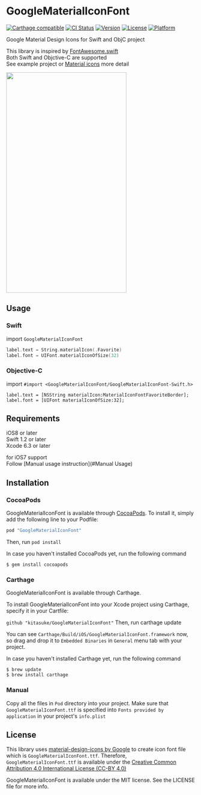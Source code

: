 # GoogleMaterialIconFont

[![Carthage compatible](https://img.shields.io/badge/Carthage-compatible-4BC51D.svg?style=flat)](https://github.com/kitasuke/GoogleMaterialIconFont)
[![CI Status](http://img.shields.io/travis/kitasuke/GoogleMaterialIconFont.svg?style=flat)](https://travis-ci.org/kitasuke/GoogleMaterialIconFont)
[![Version](https://img.shields.io/cocoapods/v/GoogleMaterialIconFont.svg?style=flat)](http://cocoapods.org/pods/GoogleMaterialIconFont)
[![License](https://img.shields.io/cocoapods/l/GoogleMaterialIconFont.svg?style=flat)](http://cocoapods.org/pods/GoogleMaterialIconFont)
[![Platform](https://img.shields.io/cocoapods/p/GoogleMaterialIconFont.svg?style=flat)](http://cocoapods.org/pods/GoogleMaterialIconFont)

Google Material Design Icons for Swift and ObjC project

This library is inspired by [FontAwesome.swift](https://github.com/thii/FontAwesome.swift)  
Both Swift and Objctive-C are supported  
See example project or [Material icons](https://www.google.com/design/icons/) more detail

<img src="https://raw.githubusercontent.com/wiki/kitasuke/GoogleMaterialIconFont/images/demo01.png" width="320" height="586">

## Usage

### Swift

import `GoogleMaterialIconFont`

```swift
label.text = String.materialIcon(.Favorite)
label.font = UIFont.materialIconOfSize(32)
```

### Objective-C

import `#import <GoogleMaterialIconFont/GoogleMaterialIconFont-Swift.h>`

```objc
label.text = [NSString materialIcon:MaterialIconFontFavoriteBorder];
label.font = [UIFont materialIconOfSize:32];
```

## Requirements

iOS8 or later  
Swift 1.2 or later  
Xcode 6.3 or later  

for iOS7 support  
Follow [Manual usage instruction](#Manual Usage)

## Installation

### CocoaPods

GoogleMaterialIconFont is available through [CocoaPods](http://cocoapods.org). To install
it, simply add the following line to your Podfile:

```ruby
pod "GoogleMaterialIconFont"
```

Then, run `pod install`

In case you haven't installed CocoaPods yet, run the following command

```terminal
$ gem install cocoapods
```

### Carthage

GoogleMaterialIconFont is available through Carthage.

To install GoogleMaterialIconFont into your Xcode project using Carthage, specify it in your Cartfile:

`github "kitasuke/GoogleMaterialIconFont"`
Then, run carthage update

You can see `Carthage/Build/iOS/GoogleMaterialIconFont.framework` now, so drag and drop it to `Embedded Binaries` in `General` menu tab with your project.

In case you haven't installed Carthage yet, run the following command

```ternimal
$ brew update
$ brew install carthage
```

### <a name="Manual Usage">Manual

Copy all the files in `Pod` directory into your project.
Make sure that `GoogleMaterialIconFont.ttf` is specified into `Fonts provided by application` in your project's `info.plist`


## License

This library uses [material-design-icons by Google](https://github.com/google/material-design-icons) to create icon font file which is `GoogleMaterialIconFont.ttf`. Therefore, `GoogleMaterialIconFont.ttf` is available under the [Creative Common Attribution 4.0 International License (CC-BY 4.0)](http://creativecommons.org/licenses/by/4.0/)

GoogleMaterialIconFont is available under the MIT license. See the LICENSE file for more info.
